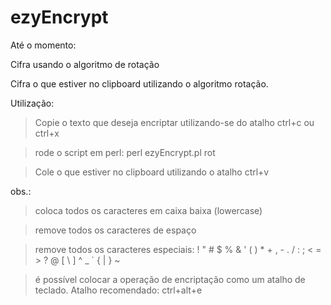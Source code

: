 ezyEncrypt
==========

Até o momento:

Cifra usando o algoritmo de rotação

Cifra o que estiver no clipboard utilizando o algoritmo rotação.

Utilização:

> Copie o texto que deseja encriptar utilizando-se do atalho ctrl+c ou ctrl+x

> rode o script em perl: perl ezyEncrypt.pl rot

> Cole o que estiver no clipboard utilizando o atalho ctrl+v


obs.:
> coloca todos os caracteres em caixa baixa (lowercase)

> remove todos os caracteres de espaço

> remove todos os caracteres especiais: ! " # $ % & ' ( ) * + , - . / : ; < = > ? @ [ \ ] ^ _ ` { | } ~

> é possível colocar a operação de encriptação como um atalho de teclado. Atalho recomendado: ctrl+alt+e

